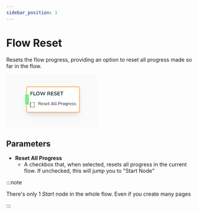 ```yaml
---
sidebar_position: 1
---
```


# Flow Reset

Resets the flow progress, providing an option to reset all progress made so far in the flow.

![alt text](image.png)

## Parameters

- **Reset All Progress**
  - A checkbox that, when selected, resets all progress in the current flow. If unchecked, this will jump you to "Start Node"

:::note

There's only 1 _Start_ node in the whole flow. Even if you create many pages

:::
